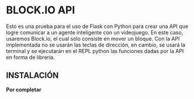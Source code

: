 # BLOCK.IO API
Esto es una prueba para el uso de Flask con Python para crear una API que logre comunicar a 
un agente inteligente con un videojuego.
En este caso, usaremos Block.io, el cual solo consiste en mover un bloque. Con la API 
implementada no se usarán las teclas de dirección, en cambio, se usará la terminal y se 
ejecutarán en el REPL python las funciones dadas por la API en forma de librería.

## INSTALACIÓN
__Por completar__


